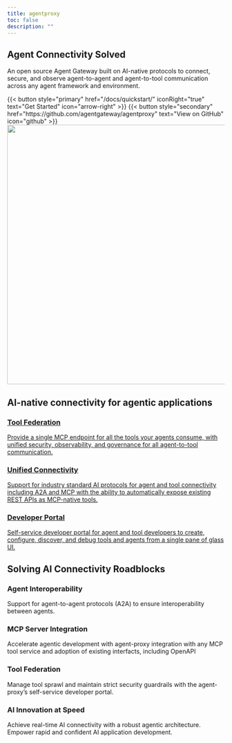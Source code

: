 ```yaml
---
title: agentproxy
toc: false
description: ""
---
```


<section class="text-white pt-[7.875rem] bg-center bg-no-repeat bg-[length:61.85319rem_60.14119rem] lg:bg-auto">
  <div class="py-8 lg:py-16 flex flex-col items-center px-6 border-b-[1px] border-b-secondary-border gap-20">
    <div class="text-center mx-auto inline-block">
      <h1 class="text-3xl/tight lg:text-6xl/tight max-w-4xl font-bold mt-6 mx-auto font-heading">Agent <span class="text-tertiary-text">Connectivity</span> Solved</h1>
      <p class="text-xl max-w-3xl font-semibold mt-6 lg:mt-10 mx-auto font-heading text-secondary-text">
        An open source Agent Gateway built on AI-native protocols to connect, secure, and observe agent-to-agent and agent-to-tool communication across any agent framework and environment.
      </p>
      <div class="flex justify-center space-x-4 pt-10">
        {{< button style="primary" href="/docs/quickstart/" iconRight="true" text="Get Started" icon="arrow-right" >}}
        {{< button style="secondary" href="https://github.com/agentgateway/agentproxy" text="View on GitHub" icon="github" >}}
      </div>
    </div>
    <img src="/hero.png" width="800" height="600" class="object-cover" />
  </div>
</section>

<section class="text-center py-20">
  <h2 class="text-primary-text text-3xl font-bold pb-12">
    AI-native connectivity for agentic applications
  </h2>
  <div class="flex flex-row text-start gap-8 align-middle justify-center">
    <a class="bg-secondary-bg rounded-xl max-w-96 p-4 border-secondary-border border-[1px] hover:border-primary-border" href="/">
      <h3 class="font-bold text-primary-text">
        Tool Federation
      </h3>
      <p class="text-secondary-text text-sm">
        Provide a single MCP endpoint for all the tools your agents consume, with unified security, observability, and governance for all agent-to-tool communication.
      </p>
    </a>
    <a class="bg-secondary-bg rounded-xl max-w-96 p-4 border-secondary-border border-[1px] hover:border-primary-border" href="/">
      <h3 class="font-bold  text-primary-text">
        Unified Connectivity
      </h3>
      <p class="text-secondary-text text-sm">
        Support for industry standard AI protocols for agent and tool connectivity including A2A and MCP with the ability to automatically expose existing REST APIs as MCP-native tools.
      </p>
    </a>
    <a class="bg-secondary-bg rounded-xl max-w-96 p-4 border-secondary-border border-[1px] hover:border-primary-border" href="/">
      <h3 class="font-bold  text-primary-text">
        Developer Portal
      </h3>
      <p class="text-secondary-text text-sm">
        Self-service developer portal for agent and tool developers to create, configure, discover, and debug tools and agents from a single pane of glass UI.
      </p>
    </a>
  </div>
</section>

<section class="text-center py-20 bg-secondary-bg">
  <h2 class="text-primary-text text-3xl font-bold pb-12">
    Solving AI Connectivity Roadblocks
  </h2>
  <div class="text-start max-w-6xl mx-auto px-6 grid grid-cols-1 md:grid-cols-2 gap-8">
    <div class="bg-tertiary-bg rounded-xl p-4 border-secondary-border border-[1px]">
      <h3 class="font-bold text-primary-text">
        Agent Interoperability
      </h3>
      <p class="text-secondary-text text-sm">
        Support for agent-to-agent protocols (A2A) to ensure interoperability between agents.
      </p>
    </div>
    <div class="bg-tertiary-bg rounded-xl p-4 border-secondary-border border-[1px]">
      <h3 class="font-bold text-primary-text">
        MCP Server Integration
      </h3>
      <p class="text-secondary-text text-sm">
        Accelerate agentic development with agent-proxy integration with any MCP tool service and adoption of existing interfacts, including OpenAPI
      </p>
    </div>
    <div class="bg-tertiary-bg rounded-xl p-4 border-secondary-border border-[1px]">
      <h3 class="font-bold text-primary-text">
        Tool Federation
      </h3>
      <p class="text-secondary-text text-sm">
        Manage tool sprawl and maintain strict security guardrails with the agent-proxy’s self-service developer portal.
      </p>
    </div>
    <div class="bg-tertiary-bg rounded-xl p-4 border-secondary-border border-[1px]">
      <h3 class="font-bold text-primary-text">
        AI Innovation at Speed
      </h3>
      <p class="text-secondary-text text-sm">
        Achieve real-time AI connectivity with a robust agentic architecture. Empower rapid and confident AI application development.
      </p>
    </div>
  </div>
</section>